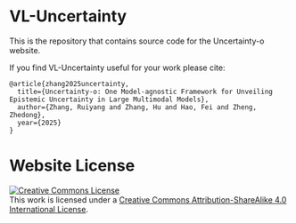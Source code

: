 # VL-Uncertainty

This is the repository that contains source code for the Uncertainty-o website.

If you find VL-Uncertainty useful for your work please cite:
```
@article{zhang2025uncertainty,
  title={Uncertainty-o: One Model-agnostic Framework for Unveiling Epistemic Uncertainty in Large Multimodal Models},
  author={Zhang, Ruiyang and Zhang, Hu and Hao, Fei and Zheng, Zhedong},
  year={2025}
}
```

# Website License
<a rel="license" href="http://creativecommons.org/licenses/by-sa/4.0/"><img alt="Creative Commons License" style="border-width:0" src="https://i.creativecommons.org/l/by-sa/4.0/88x31.png" /></a><br />This work is licensed under a <a rel="license" href="http://creativecommons.org/licenses/by-sa/4.0/">Creative Commons Attribution-ShareAlike 4.0 International License</a>.
